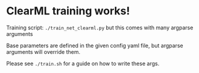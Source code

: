 # ClearML training works!

Training script: `./train_net_clearml.py` but this comes with many argparse arguments

Base parameters are defined in the given config yaml file, but argparse arguments will override them. 

Please see `./train.sh` for a guide on how to write these args. 
